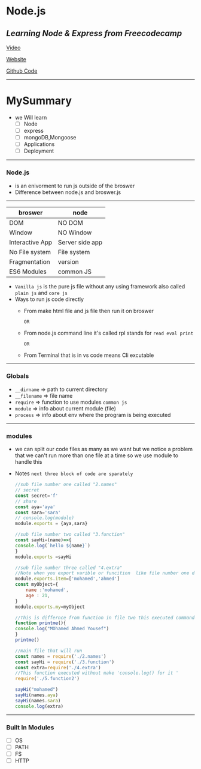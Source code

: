 # Node.js
## ***Learning Node & Express from Freecodecamp***

[Video](https://www.youtube.com/watch?v=Oe421EPjeBE)

[Website](https://www.johnsmilga.com/)

[Github Code](https://github.com/john-smilga/node-express-course)



----
# MySummary
- we Will learn 
  - [ ] Node
  - [ ] express
  - [ ] mongoDB,Mongoose
  - [ ] Applications
  - [ ] Deployment
---
### Node.js
- is an enivorment to run js outside of the broswer
- Difference between node.js and broswer.js
---------
|broswer    |node       |
|-----------|-----------|
|DOM        | NO DOM    |
|Window     | NO Window |
|Interactive App |Server side app|
|No File system |File system|
|Fragmentation |version|
|ES6 Modules | common JS|

- `Vanilla js` is the pure js file without any using framework also called `plain js` and `core js`
- Ways to run js code directly
  - From make html file and js file then run it on broswer
  
    `OR`
  - From node.js command line it's called rpl stands for `read eval print` 
  
    `OR`
  - From Terminal that is in vs code means Cli excutable
---
### Globals 

- `__dirname` => path to current directory
- `__filename` => file name
- `require` => function to use modules `common js`
- `module` => info about current module (file)
- `process` => info about env where the program is being executed
---
### modules
- we can split our code files as many as we want but we notice a problem that we can't run more than one file at a time so we use module to handle this 
- Notes `next three block of code are sparately `
    ```js
    //sub file number one called "2.names"
    // secret
    const secret='f'
    // share
    const aya='aya'
    const sara='sara'
    // console.log(module)
    module.exports = {aya,sara}
    ```
    ```js
    //sub file number two called "3.function"
    const sayHi=(name)=>{
    console.log(`hello ${name}`)
    }
    module.exports =sayHi
    ```
    ```js
    //sub file number three called "4.extra"
    //Note when you export varible or funcition  like file number one differece when you export list or object
    module.exports.item=['mohamed','ahmed']
    const myObject={
        name :'mohamed',
        age : 21,
    }
    module.exports.my=myObject
    ```
    ```js
    //This is differnce from function in file two this executed commands in it when you invoke it in main file
    function printme(){
    console.log("MOhamed Ahmed Yousef")
    }
    printme()
    ```

    ```js
    //main file that will run 
    const names = require('./2.names')
    const sayHi = require('./3.function')
    const extra=require('./4.extra')
   //This function executed without make 'console.log() for it ' 
    require('./5.function2')

    sayHi("mohamed")
    sayHi(names.aya)
    sayHi(names.sara)
    console.log(extra)
    ```
---
### Built In Modules
- [ ] OS
- [ ] PATH
- [ ] FS
- [ ] HTTP